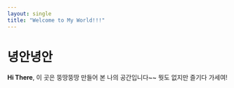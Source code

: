 ```yaml
---
layout: single
title: "Welcome to My World!!!"
---
```


# 녕안녕안

**Hi There**, 이 곳은 뚱땅뚱땅 만들어 본 나의 공간입니다~~ 뭣도 없지만 즐기다 가세여!
